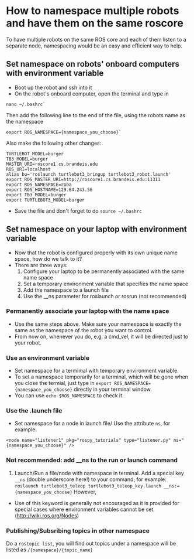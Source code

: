 # How to namespace multiple robots and have them on the same roscore

To have multiple robots on the same ROS core and each of them listen to a separate node, namespacing would be an easy and efficient way to help.

## Set namespace on robots' onboard computers with environment variable

* Boot up the robot and ssh into it
* On the robot's onboard computer, open the terminal and type in

````
nano ~/.bashrc`
````

Then add the following line to the end of the file, using the robots name as the namespace

````
export ROS_NAMESPACE={namespace_you_choose}`
````

Also make the following other changes:

````
TURTLEBOT_MODEL=burger
TB3_MODEL=burger
MASTER_URI=roscore1.cs.brandeis.edu
ROS_URI=localhost
alias bu='roslaunch turtlebot3_bringup turtlebot3_robot.launch'
export ROS_MASTER_URI=http://roscore1.cs.brandeis.edu:11311
export ROS_NAMESPACE=roba
export ROS_HOSTNAME=129.64.243.56
export TB3_MODEL=burger
export TURTLEBOT3_MODEL=burger

````
* Save the file and don't forget to do `source ~/.bashrc`

## Set namespace on your laptop with environment variable
* Now that the robot is configured properly with its own unique name space, how do we talk to it?
* There are three ways:
    1. Configure your laptop to be permanently associated with the same name space
    1. Set a temporary environment variable that specifies the name space
    1. Add the namespace to a launch file
    1. Use the __ns parameter for roslaunch or rosrun (not recommended)

### Permanently associate your laptop with the name space

* Use the same steps above. Make sure your namespace is exactly the same as the namespace of the robot you want to control. 
* From now on, whenever you do, e.g. a cmd_vel, it will be directed just to your robot.

### Use an environment variable

* Set namespace for a termimal with temporary environment variable.
* To set a namespace temporarily for a terminal, which will be gone when you close the termial, just type in `export ROS_NAMESPACE={namespace_you_choose}` directly in your terminal window. 
* You can use `echo $ROS_NAMESPACE` to check it.

### Use the .launch file

* Set namespace for a node in launch file/ Use the attribute `ns`, for example:

`<node name="listener1" pkg="rospy_tutorials" type="listener.py" ns="{namespace_you_choose}" />`

### Not recommended: add __ns to the run or launch command
1. Launch/Run a file/node with namespace in terminal. Add a special key `__ns` (double underscore here!) to your command, for example: `roslaunch turtlebot3_teleop turtlebot3_teleop_key.launch __ns:={namespace_you_choose}` However,
* Use of this keyword is generally not encouraged as it is provided for special cases where environment variables cannot be set. (http://wiki.ros.org/Nodes)

### Publishing/Subsribing topics in other namespace

Do a `rostopic list`, you will find out topics under a namespace will be listed as `/{namespace}/{topic_name}`
